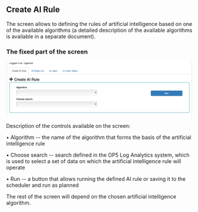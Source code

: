 Create AI Rule
--------------

The screen allows to defining the rules of artificial intelligence
based on one of the available algorithms (a detailed description of
the available algorithms is available in a separate document).

### The fixed part of the screen

![](/./media/media/image65.png)

Description of the controls available on the screen:

• Algorithm -- the name of the algorithm that forms the basis of the
artificial intelligence rule

• Choose search -- search defined in the OP5 Log Analytics system,
which is used to select a set of data on which the artificial
intelligence rule will operate

• Run -- a button that allows running the defined AI rule or saving it
to the scheduler and run as planned

The rest of the screen will depend on the chosen artificial
intelligence algorithm.
